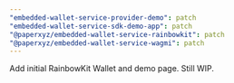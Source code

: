 ```yaml
---
"embedded-wallet-service-provider-demo": patch
"embedded-wallet-service-sdk-demo-app": patch
"@paperxyz/embedded-wallet-service-rainbowkit": patch
"@paperxyz/embedded-wallet-service-wagmi": patch
---
```


Add initial RainbowKit Wallet and demo page. Still WIP.
